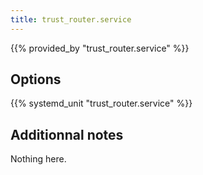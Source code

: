 ```yaml
---
title: trust_router.service
---
```


{{% provided_by "trust_router.service" %}}

## Options

{{% systemd_unit "trust_router.service" %}}

## Additionnal notes

Nothing here.